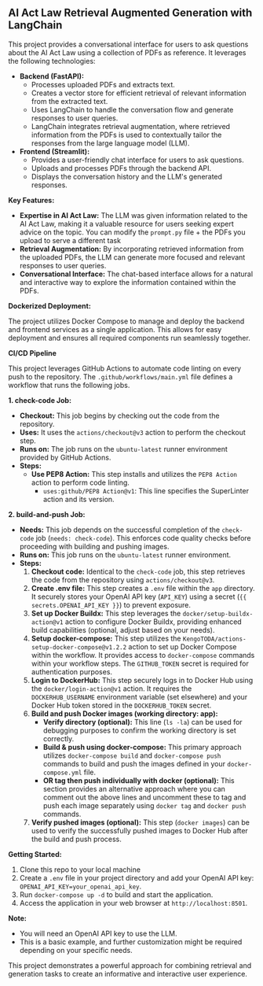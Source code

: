 ## AI Act Law Retrieval Augmented Generation with LangChain

This project provides a conversational interface for users to ask questions about the AI Act Law using a collection of PDFs as reference. It leverages the following technologies:

* **Backend (FastAPI):**
    * Processes uploaded PDFs and extracts text.
    * Creates a vector store for efficient retrieval of relevant information from the extracted text.
    * Uses LangChain to handle the conversation flow and generate responses to user queries.
    * LangChain integrates retrieval augmentation, where retrieved information from the PDFs is used to contextually tailor the responses from the large language model (LLM).
* **Frontend (Streamlit):**
    * Provides a user-friendly chat interface for users to ask questions.
    * Uploads and processes PDFs through the backend API.
    * Displays the conversation history and the LLM's generated responses.

**Key Features:**

* **Expertise in AI Act Law:** The LLM was given information related to the AI Act Law, making it a valuable resource for users seeking expert advice on the topic. You can modify the `prompt.py` file + the PDFs you upload to serve a different task 
* **Retrieval Augmentation:** By incorporating retrieved information from the uploaded PDFs, the LLM can generate more focused and relevant responses to user queries.
* **Conversational Interface:** The chat-based interface allows for a natural and interactive way to explore the information contained within the PDFs.

**Dockerized Deployment:**

The project utilizes Docker Compose to manage and deploy the backend and frontend services as a single application. This allows for easy deployment and ensures all required components run seamlessly together.

**CI/CD Pipeline**

This project leverages GitHub Actions to automate code linting on every push to the repository. The `.github/workflows/main.yml` file defines a workflow that runs the following jobs.

**1. check-code Job:**

* **Checkout:** This job begins by checking out the code from the repository.
* **Uses:** It uses the `actions/checkout@v3` action to perform the checkout step.
* **Runs on:** The job runs on the `ubuntu-latest` runner environment provided by GitHub Actions.
* **Steps:**
    * **Use PEP8 Action:** This step installs and utilizes the `PEP8 Action` action to perform code linting.
        * `uses:github/PEP8 Action@v1`: This line specifies the SuperLinter action and its version.

**2. build-and-push Job:**

* **Needs:** This job depends on the successful completion of the `check-code` job (`needs: check-code`). This enforces code quality checks before proceeding with building and pushing images.
* **Runs on:** This job runs on the `ubuntu-latest` runner environment.
* **Steps:**
    1. **Checkout code:** Identical to the `check-code` job, this step retrieves the code from the repository using `actions/checkout@v3`.
    2. **Create .env file:** This step creates a `.env` file within the `app` directory. It securely stores your OpenAI API key (`API_KEY`) using a secret (`{{ secrets.OPENAI_API_KEY }}`) to prevent exposure.
    3. **Set up Docker Buildx:** This step leverages the `docker/setup-buildx-action@v1` action to configure Docker Buildx, providing enhanced build capabilities (optional, adjust based on your needs).
    4. **Setup docker-compose:** This step utilizes the `KengoTODA/actions-setup-docker-compose@v1.2.2` action to set up Docker Compose within the workflow. It provides access to `docker-compose` commands within your workflow steps. The `GITHUB_TOKEN` secret is required for authentication purposes.
    5. **Login to DockerHub:** This step securely logs in to Docker Hub using the `docker/login-action@v1` action. It requires the `DOCKERHUB_USERNAME` environment variable (set elsewhere) and your Docker Hub token stored in the `DOCKERHUB_TOKEN` secret.
    6. **Build and push Docker images (working directory: app):**
        - **Verify directory (optional):** This line (`ls -la`) can be used for debugging purposes to confirm the working directory is set correctly.
        - **Build & push using docker-compose:** This primary approach utilizes `docker-compose build` and `docker-compose push` commands to build and push the images defined in your `docker-compose.yml` file.
        - **OR tag then push individually with docker (optional):** This section provides an alternative approach where you can comment out the above lines and uncomment these to tag and push each image separately using `docker tag` and `docker push` commands.
    7. **Verify pushed images (optional):** This step (`docker images`) can be used to verify the successfully pushed images to Docker Hub after the build and push process.

**Getting Started:**

1. Clone this repo to your local machine
2. Create a `.env` file in your project directory and add your OpenAI API key: `OPENAI_API_KEY=your_openai_api_key`.
3. Run `docker-compose up -d` to build and start the application.
4. Access the application in your web browser at `http://localhost:8501`.

**Note:**

* You will need an OpenAI API key to use the LLM.
* This is a basic example, and further customization might be required depending on your specific needs.

This project demonstrates a powerful approach for combining retrieval and generation tasks to create an informative and interactive user experience.
